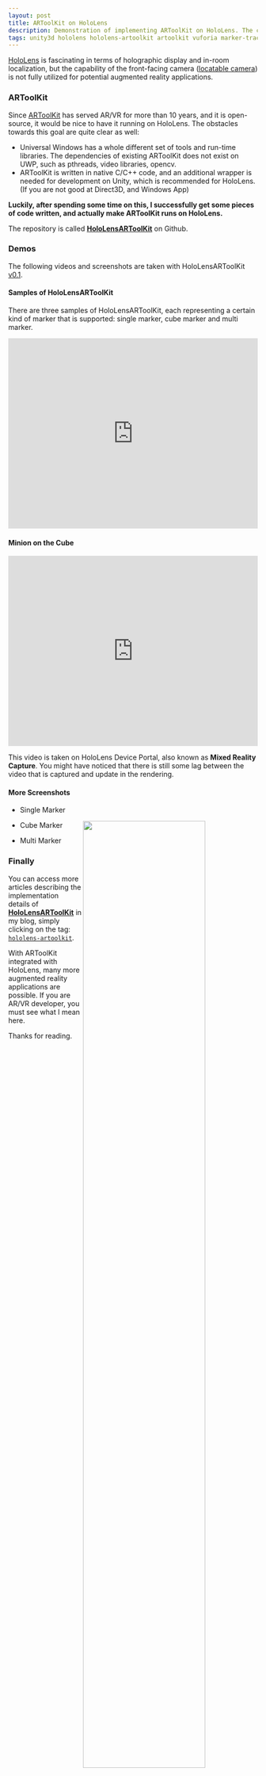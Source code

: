 ```yaml
---
layout: post
title: ARToolKit on HoloLens
description: Demonstration of implementing ARToolKit on HoloLens. The capabilit of using the locatable camera of HoloLens to do fiducial marker tracking is exploited.
tags: unity3d hololens hololens-artoolkit artoolkit vuforia marker-tracking augmented-reality
---
```


[HoloLens](https://www.microsoft.com/microsoft-hololens/en-us) is fascinating in terms of holographic display and in-room localization, but the capability of the front-facing camera ([locatable camera](https://developer.microsoft.com/en-us/windows/holographic/locatable_camera)) is not fully utilized for potential augmented reality applications.

### ARToolKit

Since [ARToolKit](http://artoolkit.org/) has served AR/VR for more than 10 years, and it is open-source, it would be nice to have it running on HoloLens. The obstacles towards this goal are quite clear as well:

* Universal Windows has a whole different set of tools and run-time libraries. The dependencies of existing ARToolKit does not exist on UWP, such as pthreads, video libraries, opencv.
* ARToolKit is written in native C/C++ code, and an additional wrapper is needed for development on Unity, which is recommended for HoloLens. (If you are not good at Direct3D, and Windows App)

**Luckily, after spending some time on this, I successfully get some pieces of code written, and actually make ARToolKit runs on HoloLens.**

The repository is called **[HoloLensARToolKit](https://github.com/qian256/HoloLensARToolKit)** on Github.

### Demos

The following videos and screenshots are taken with HoloLensARToolKit [v0.1](https://github.com/qian256/HoloLensARToolKit/releases/tag/v0.1).

#### Samples of HoloLensARToolKit

There are three samples of HoloLensARToolKit, each representing a certain kind of marker that is supported: single marker, cube marker and multi marker.

<p class="full-width">
<iframe width="100%" style="height:24rem" src="https://www.youtube.com/embed/PqT90QfgP-U" frameborder="0" allowfullscreen></iframe>
</p>

#### Minion on the Cube

<p class="full-width">
<iframe width="100%" style="height:24rem" src="https://www.youtube.com/embed/cMzNyJkr3X0" frameborder="0" allowfullscreen></iframe>
</p>

This video is taken on HoloLens Device Portal, also known as **Mixed Reality Capture**. You might have noticed that there is still some lag between the video that is captured and update in the rendering.

#### More Screenshots

- Single Marker

<p class="full-width">
<img src="http://longqian.me/public/image/artoolkit-hololens-single.png" width="70%" align="right"/>
</p>

- Cube Marker

<p class="full-width">
<img src="http://longqian.me/public/image/artoolkit-hololens-cube.png" width="70%" align="right"/>
</p>

- Multi Marker

<p class="full-width">
<img src="http://longqian.me/public/image/artoolkit-hololens-multi.png" width="70%" align="right"/>
</p>


### Finally

You can access more articles describing the implementation details of **[HoloLensARToolKit](https://github.com/qian256/HoloLensARToolKit)** in my blog, simply clicking on the tag: <a class="no-underline" href="http://longqian.me/tag/hololens-artoolkit/"><code class="highligher-rouge"><nobr>hololens-artoolkit</nobr></code></a>.

With ARToolKit integrated with HoloLens, many more augmented reality applications are possible. If you are AR/VR developer, you must see what I mean here.

Thanks for reading. <i class="em em-lq"></i>
